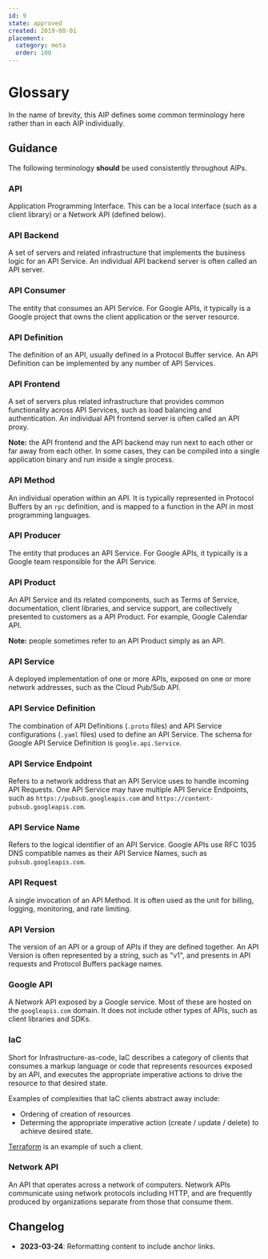 ```yaml
---
id: 9
state: approved
created: 2019-08-01
placement:
  category: meta
  order: 100
---
```


# Glossary

In the name of brevity, this AIP defines some common terminology here rather
than in each AIP individually.

## Guidance

The following terminology **should** be used consistently throughout AIPs.

### API

Application Programming Interface. This can be a local interface (such as
a client library) or a Network API (defined below).

### API Backend

A set of servers and related infrastructure that implements the
business logic for an API Service. An individual API backend server is often
called an API server.

### API Consumer

The entity that consumes an API Service. For Google APIs, it
typically is a Google project that owns the client application or the server
resource.

### API Definition

The definition of an API, usually defined in a Protocol Buffer
service. An API Definition can be implemented by any number of API Services.

### API Frontend

A set of servers plus related infrastructure that provides
common functionality across API Services, such as load balancing and
authentication. An individual API frontend server is often called an API proxy.

**Note:** the API frontend and the API backend may run next to each other or
far away from each other. In some cases, they can be compiled into a single
application binary and run inside a single process.

### API Method

An individual operation within an API. It is typically represented
in Protocol Buffers by an `rpc` definition, and is mapped to a function in the
API in most programming languages.

### API Producer

The entity that produces an API Service. For Google APIs, it
typically is a Google team responsible for the API Service.

### API Product

An API Service and its related components, such as Terms of
Service, documentation, client libraries, and service support, are collectively
presented to customers as a API Product. For example, Google Calendar API.

**Note:** people sometimes refer to an API Product simply as an API.

### API Service

A deployed implementation of one or more APIs, exposed on one or
more network addresses, such as the Cloud Pub/Sub API.

### API Service Definition

The combination of API Definitions (`.proto` files)
and API Service configurations (`.yaml` files) used to define an API Service.
The schema for Google API Service Definition is `google.api.Service`.

### API Service Endpoint

Refers to a network address that an API Service uses to
handle incoming API Requests. One API Service may have multiple API Service
Endpoints, such as `https://pubsub.googleapis.com` and
`https://content-pubsub.googleapis.com`.

### API Service Name

Refers to the logical identifier of an API Service. Google
APIs use RFC 1035 DNS compatible names as their API Service Names, such as
`pubsub.googleapis.com`.

### API Request

A single invocation of an API Method. It is often used as the
unit for billing, logging, monitoring, and rate limiting.

### API Version

The version of an API or a group of APIs if they are defined
together. An API Version is often represented by a string, such as "v1", and
presents in API requests and Protocol Buffers package names.

### Google API

A Network API exposed by a Google service. Most of these are
hosted on the `googleapis.com` domain. It does not include other types of APIs,
such as client libraries and SDKs.

### IaC

Short for Infrastructure-as-code, IaC describes a category of clients that
consumes a markup language or code that represents resources exposed by an API,
and executes the appropriate imperative actions to drive the resource to that
desired state.

Examples of complexities that IaC clients abstract away include:

- Ordering of creation of resources
- Determing the appropriate imperative action (create / update / delete) to achieve desired state.

[Terraform][] is an example of such a client.

### Network API

An API that operates across a network of computers. Network APIs
communicate using network protocols including HTTP, and are frequently produced
by organizations separate from those that consume them.

[Terraform]: https://www.terraform.io/

## Changelog

- **2023-03-24**: Reformatting content to include anchor links.